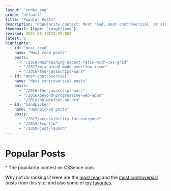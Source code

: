 ```yaml
---
layout: "index.pug"
group: "default"
title: "Popular Posts"
description: "Popularity contest: Most read, most controversial, or simply handpicked by the author."
thumbnail: {type: "image/jpeg"}
revised: 2021-08-13T23:59:00Z
latest: 0
highlights:
  - id: "most-read"
    name: "Most read posts"
    posts:
      - "/2018/maintaining-aspect-ratio-with-css-grid"
      - "/2017/mix-blend-mode-overflow-issue"
      - "/2016/the-javascript-wars"
  - id: "most-controversial"
    name: "Most controversial posts"
    posts:
      - "/2016/the-javascript-wars"
      - "/2016/beyond-progressive-web-apps"
      - "/2018/no-webfont-no-cry"
  - id: "handpicked"
    name: "Handpicked posts"
    posts:
      - "/2017/accessibility-for-everyone"
      - "/2015/5vw-ftw"
      - "/2019/just-launch"
---
```


# Popular Posts
^ The popularity contest on CSSence.com

Why not do rankings? Here are the [most read](#most-read) and the [most controversial](#most-controversial) posts from this site; and also some of [my favorites](#handpicked).
